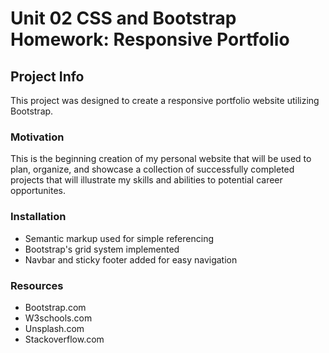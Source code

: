 # Unit 02 CSS and Bootstrap Homework: Responsive Portfolio

## Project Info

This project was designed to create a responsive portfolio website utilizing Bootstrap. 

### Motivation

This is the beginning creation of my personal website that will be used to plan, organize, and showcase a collection of successfully completed projects that will illustrate my skills and abilities to potential career opportunites. 

### Installation

* Semantic markup used for simple referencing
* Bootstrap's grid system implemented
* Navbar and sticky footer added for easy navigation

### Resources 

* Bootstrap.com
* W3schools.com
* Unsplash.com 
* Stackoverflow.com
